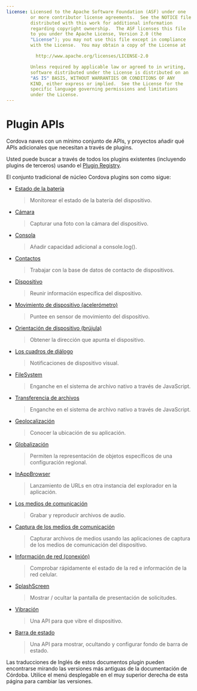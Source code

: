 ```yaml
---
license: Licensed to the Apache Software Foundation (ASF) under one
         or more contributor license agreements.  See the NOTICE file
         distributed with this work for additional information
         regarding copyright ownership.  The ASF licenses this file
         to you under the Apache License, Version 2.0 (the
         "License"); you may not use this file except in compliance
         with the License.  You may obtain a copy of the License at

           http://www.apache.org/licenses/LICENSE-2.0

         Unless required by applicable law or agreed to in writing,
         software distributed under the License is distributed on an
         "AS IS" BASIS, WITHOUT WARRANTIES OR CONDITIONS OF ANY
         KIND, either express or implied.  See the License for the
         specific language governing permissions and limitations
         under the License.
---
```


# Plugin APIs

Cordova naves con un mínimo conjunto de APIs, y proyectos añadir qué APIs adicionales que necesitan a través de plugins.

Usted puede buscar a través de todos los plugins existentes (incluyendo plugins de terceros) usando el [Plugin Registry][1].

 [1]: http://plugins.cordova.io/

El conjunto tradicional de núcleo Cordova plugins son como sigue:

*   [Estado de la batería][2]
    
    > Monitorear el estado de la batería del dispositivo.

*   [Cámara][3]
    
    > Capturar una foto con la cámara del dispositivo.

*   [Consola][4]
    
    > Añadir capacidad adicional a console.log().

*   [Contactos][5]
    
    > Trabajar con la base de datos de contacto de dispositivos.

*   [Dispositivo][6]
    
    > Reunir información específica del dispositivo.

*   [Movimiento de dispositivo (acelerómetro)][7]
    
    > Puntee en sensor de movimiento del dispositivo.

*   [Orientación de dispositivo (brújula)][8]
    
    > Obtener la dirección que apunta el dispositivo.

*   [Los cuadros de diálogo][9]
    
    > Notificaciones de dispositivo visual.

*   [FileSystem][10]
    
    > Enganche en el sistema de archivo nativo a través de JavaScript.

*   [Transferencia de archivos][11]
    
    > Enganche en el sistema de archivo nativo a través de JavaScript.

*   [Geolocalización][12]
    
    > Conocer la ubicación de su aplicación.

*   [Globalización][13]
    
    > Permiten la representación de objetos específicos de una configuración regional.

*   [InAppBrowser][14]
    
    > Lanzamiento de URLs en otra instancia del explorador en la aplicación.

*   [Los medios de comunicación][15]
    
    > Grabar y reproducir archivos de audio.

*   [Captura de los medios de comunicación][16]
    
    > Capturar archivos de medios usando las aplicaciones de captura de los medios de comunicación del dispositivo.

*   [Información de red (conexión)][17]
    
    > Comprobar rápidamente el estado de la red e información de la red celular.

*   [SplashScreen][18]
    
    > Mostrar / ocultar la pantalla de presentación de solicitudes.

*   [Vibración][19]
    
    > Una API para que vibre el dispositivo.

*   [Barra de estado][20]
    
    > Una API para mostrar, ocultando y configurar fondo de barra de estado.

 [2]: http://plugins.cordova.io/#/package/org.apache.cordova.battery-status
 [3]: http://plugins.cordova.io/#/package/org.apache.cordova.camera
 [4]: http://plugins.cordova.io/#/package/org.apache.cordova.console
 [5]: http://plugins.cordova.io/#/package/org.apache.cordova.contacts
 [6]: http://plugins.cordova.io/#/package/org.apache.cordova.device
 [7]: http://plugins.cordova.io/#/package/org.apache.cordova.device-motion
 [8]: http://plugins.cordova.io/#/package/org.apache.cordova.device-orientation
 [9]: http://plugins.cordova.io/#/package/org.apache.cordova.dialogs
 [10]: http://plugins.cordova.io/#/package/org.apache.cordova.file
 [11]: http://plugins.cordova.io/#/package/org.apache.cordova.file-transfer
 [12]: http://plugins.cordova.io/#/package/org.apache.cordova.geolocation
 [13]: http://plugins.cordova.io/#/package/org.apache.cordova.globalization
 [14]: http://plugins.cordova.io/#/package/org.apache.cordova.inappbrowser
 [15]: http://plugins.cordova.io/#/package/org.apache.cordova.media
 [16]: http://plugins.cordova.io/#/package/org.apache.cordova.media-capture
 [17]: http://plugins.cordova.io/#/package/org.apache.cordova.network-information
 [18]: http://plugins.cordova.io/#/package/org.apache.cordova.splashscreen
 [19]: http://plugins.cordova.io/#/package/org.apache.cordova.vibration
 [20]: https://github.com/apache/cordova-plugin-statusbar/blob/master/doc/index.md

Las traducciones de Inglés de estos documentos plugin pueden encontrarse mirando las versiones más antiguas de la documentación de Córdoba. Utilice el menú desplegable en el muy superior derecha de esta página para cambiar las versiones.
